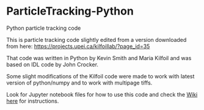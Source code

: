 # ParticleTracking-Python
Python particle tracking code

This is particle tracking code slightly edited from a version downloaded from here: https://projects.upei.ca/kilfoillab/?page_id=35

That code was written in Python by Kevin Smith and Maria Kilfoil and was based on IDL code by John Crocker. 

Some slight modifications of the Kilfoil code were made to work with latest version of python/numpy and to work with multipage tiffs. 

Look for Jupyter notebook files for how to use this code and check the [Wiki here](https://github.com/rmcgorty/ParticleTracking-Python/wiki/Short-Guide-to-Particle-Tracking) for instructions. 
